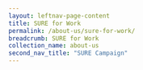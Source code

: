 ```yaml
---
layout: leftnav-page-content
title: SURE for Work
permalink: /about-us/sure-for-work/
breadcrumb: SURE for Work
collection_name: about-us
second_nav_title: "SURE Campaign"
---
```

